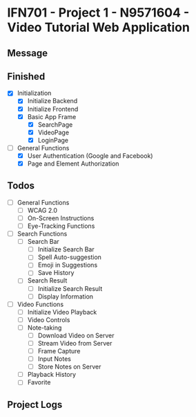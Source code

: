 # IFN701 - Project 1 - N9571604 - Video Tutorial Web Application

## Message

## Finished
- [x] Initialization
    - [x] Initialize Backend
    - [x] Initialize Frontend
    - [x] Basic App Frame
        - [x] SearchPage
        - [x] VideoPage
        - [x] LoginPage
- [ ] General Functions
    - [x] User Authentication (Google and Facebook)
    - [x] Page and Element Authorization

## Todos
- [ ] General Functions
    - [ ] WCAG 2.0
    - [ ] On-Screen Instructions
    - [ ] Eye-Tracking Functions
- [ ] Search Functions
    - [ ] Search Bar
        - [ ] Initialize Search Bar
        - [ ] Spell Auto-suggestion
        - [ ] Emoji in Suggestions
        - [ ] Save History
    - [ ] Search Result
        - [ ] Initialize Search Result
        - [ ] Display Information
- [ ] Video Functions
    - [ ] Initialize Video Playback
    - [ ] Video Controls
    - [ ] Note-taking
        - [ ] Download Video on Server
        - [ ] Stream Video from Server
        - [ ] Frame Capture
        - [ ] Input Notes
        - [ ] Store Notes on Server
    - [ ] Playback History
    - [ ] Favorite

## Project Logs